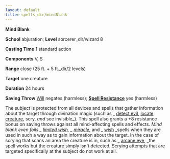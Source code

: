 ```yaml
---
layout: default
title: spells_dir/mindBlank
---
```

 **Mind Blank**

**School** abjuration; **Level** sorcerer_dir/wizard 8

**Casting Time** 1 standard action

**Components** V, S

**Range** close (25 ft. + 5 ft._dir/2 levels)

**Target** one creature

**Duration** 24 hours

**Saving Throw** [Will](../combat#_will) negates (harmless); **[Spell Resistance](../glossary#_spell-resistance)** yes (harmless)

The subject is protected from all devices and spells that gather information about the target through divination magic (such as _ [detect evil](detectEvil#_detect-evil), [locate creature](locateCreature#_locate-creature), scry, _and_ see invisible_). This spell also grants a +8 resistance bonus on saving throws against all mind-affecting spells and effects. _Mind blank _even foils _ [limited wish](limitedWish#_limited-wish)_, _ [miracle](miracle#_miracle)_, and _ [wish](wish#_wish) _spells when they are used in such a way as to gain information about the target. In the case of scrying that scans an area the creature is in, such as _ [arcane eye](arcaneEye#_arcane-eye), _the spell works but the creature simply isn't detected. Scrying attempts that are targeted specifically at the subject do not work at all.


